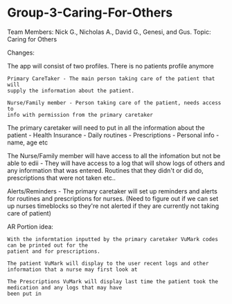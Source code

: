 # Group-3-Caring-For-Others
Team Members: Nick G., Nicholas A., David G., Genesi, and Gus. 
Topic: Caring for Others


Changes:

The app will consist of two profiles. There is no patients profile anymore

	Primary CareTaker - The main person taking care of the patient that will
	supply the information about the patient.
	
	Nurse/Family member - Person taking care of the patient, needs access to
	info with permission from the primary caretaker


The primary caretaker will need to put in all the information about the patient 
	- Health Insurance
	- Daily routines
	- Prescriptions
	- Personal info - name, age etc

The Nurse/Family member will have access to all the infomation but not be able to edii
	 - They will have access to a log that will show logs of others and any information
	 that was entered. Routines that they didn't or did do, prescriptions that were not 
	 taken etc..

Alerts/Reminders 
	- The primary caretaker will set up reminders and alerts for routines and prescriptions
	for nurses. (Need to figure out if we can set up nurses timeblocks so they're not alerted if
	they are currently not taking care of patient)


AR Portion idea:

	With the informtation inputted by the primary caretaker VuMark codes can be printed out for the 
	patient and for prescriptions.

	The patient VuMark will display to the user recent logs and other information that a nurse may first look at

	The Prescriptions VuMark will display last time the patient took the medication and any logs that may have
	been put in
